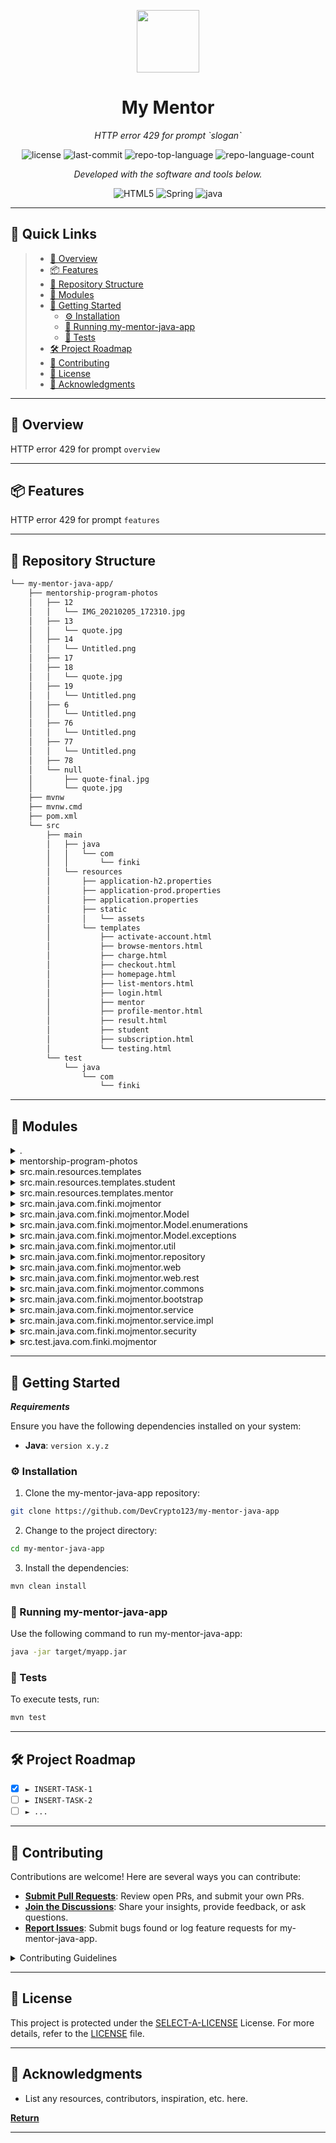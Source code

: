 <p align="center">
  <img src="https://img.icons8.com/?size=512&id=55494&format=png" width="100" />
</p>
<p align="center">
    <h1 align="center">My Mentor</h1>
</p>
<p align="center">
    <em>HTTP error 429 for prompt `slogan`</em>
</p>
<p align="center">
	<img src="https://img.shields.io/github/license/DevCrypto123/my-mentor-java-app?style=flat&color=0080ff" alt="license">
	<img src="https://img.shields.io/github/last-commit/DevCrypto123/my-mentor-java-app?style=flat&logo=git&logoColor=white&color=0080ff" alt="last-commit">
	<img src="https://img.shields.io/github/languages/top/DevCrypto123/my-mentor-java-app?style=flat&color=0080ff" alt="repo-top-language">
	<img src="https://img.shields.io/github/languages/count/DevCrypto123/my-mentor-java-app?style=flat&color=0080ff" alt="repo-language-count">
<p>
<p align="center">
		<em>Developed with the software and tools below.</em>
</p>
<p align="center">
	<img src="https://img.shields.io/badge/HTML5-E34F26.svg?style=flat&logo=HTML5&logoColor=white" alt="HTML5">
	<img src="https://img.shields.io/badge/Spring-000000.svg?style=flat&logo=Spring&logoColor=white" alt="Spring">
	<img src="https://img.shields.io/badge/java-%23ED8B00.svg?style=flat&logo=openjdk&logoColor=white" alt="java">
</p>
<hr>

## 🔗 Quick Links

> - [📍 Overview](#-overview)
> - [📦 Features](#-features)
> - [📂 Repository Structure](#-repository-structure)
> - [🧩 Modules](#-modules)
> - [🚀 Getting Started](#-getting-started)
>   - [⚙️ Installation](#️-installation)
>   - [🤖 Running my-mentor-java-app](#-running-my-mentor-java-app)
>   - [🧪 Tests](#-tests)
> - [🛠 Project Roadmap](#-project-roadmap)
> - [🤝 Contributing](#-contributing)
> - [📄 License](#-license)
> - [👏 Acknowledgments](#-acknowledgments)

---

## 📍 Overview

HTTP error 429 for prompt `overview`

---

## 📦 Features

HTTP error 429 for prompt `features`

---

## 📂 Repository Structure

```sh
└── my-mentor-java-app/
    ├── mentorship-program-photos
    │   ├── 12
    │   │   └── IMG_20210205_172310.jpg
    │   ├── 13
    │   │   └── quote.jpg
    │   ├── 14
    │   │   └── Untitled.png
    │   ├── 17
    │   ├── 18
    │   │   └── quote.jpg
    │   ├── 19
    │   │   └── Untitled.png
    │   ├── 6
    │   │   └── Untitled.png
    │   ├── 76
    │   │   └── Untitled.png
    │   ├── 77
    │   │   └── Untitled.png
    │   ├── 78
    │   └── null
    │       ├── quote-final.jpg
    │       └── quote.jpg
    ├── mvnw
    ├── mvnw.cmd
    ├── pom.xml
    └── src
        ├── main
        │   ├── java
        │   │   └── com
        │   │       └── finki
        │   └── resources
        │       ├── application-h2.properties
        │       ├── application-prod.properties
        │       ├── application.properties
        │       ├── static
        │       │   └── assets
        │       └── templates
        │           ├── activate-account.html
        │           ├── browse-mentors.html
        │           ├── charge.html
        │           ├── checkout.html
        │           ├── homepage.html
        │           ├── list-mentors.html
        │           ├── login.html
        │           ├── mentor
        │           ├── profile-mentor.html
        │           ├── result.html
        │           ├── student
        │           ├── subscription.html
        │           └── testing.html
        └── test
            └── java
                └── com
                    └── finki
```

---

## 🧩 Modules

<details closed><summary>.</summary>

| File                                                                            | Summary                              |
| ---                                                                             | ---                                  |
| [mvnw.cmd](https://github.com/DevCrypto123/my-mentor-java-app/blob/master/mvnw.cmd) | HTTP error 429 for prompt `mvnw.cmd` |
| [pom.xml](https://github.com/DevCrypto123/my-mentor-java-app/blob/master/pom.xml)   | HTTP error 429 for prompt `pom.xml`  |
| [mvnw](https://github.com/DevCrypto123/my-mentor-java-app/blob/master/mvnw)         | HTTP error 429 for prompt `mvnw`     |

</details>

<details closed><summary>mentorship-program-photos</summary>

| File                                                                                          | Summary                                                  |
| ---                                                                                           | ---                                                      |
| [78](https://github.com/DevCrypto123/my-mentor-java-app/blob/master/mentorship-program-photos/78) | HTTP error 429 for prompt `mentorship-program-photos/78` |
| [17](https://github.com/DevCrypto123/my-mentor-java-app/blob/master/mentorship-program-photos/17) | HTTP error 429 for prompt `mentorship-program-photos/17` |

</details>

<details closed><summary>src.main.resources.templates</summary>

| File                                                                                                                                   | Summary                                                                        |
| ---                                                                                                                                    | ---                                                                            |
| [login.html](https://github.com/DevCrypto123/my-mentor-java-app/blob/master/src/main/resources/templates/login.html)                       | HTTP error 429 for prompt `src/main/resources/templates/login.html`            |
| [checkout.html](https://github.com/DevCrypto123/my-mentor-java-app/blob/master/src/main/resources/templates/checkout.html)                 | HTTP error 429 for prompt `src/main/resources/templates/checkout.html`         |
| [result.html](https://github.com/DevCrypto123/my-mentor-java-app/blob/master/src/main/resources/templates/result.html)                     | HTTP error 429 for prompt `src/main/resources/templates/result.html`           |
| [profile-mentor.html](https://github.com/DevCrypto123/my-mentor-java-app/blob/master/src/main/resources/templates/profile-mentor.html)     | HTTP error 429 for prompt `src/main/resources/templates/profile-mentor.html`   |
| [list-mentors.html](https://github.com/DevCrypto123/my-mentor-java-app/blob/master/src/main/resources/templates/list-mentors.html)         | HTTP error 429 for prompt `src/main/resources/templates/list-mentors.html`     |
| [homepage.html](https://github.com/DevCrypto123/my-mentor-java-app/blob/master/src/main/resources/templates/homepage.html)                 | HTTP error 429 for prompt `src/main/resources/templates/homepage.html`         |
| [activate-account.html](https://github.com/DevCrypto123/my-mentor-java-app/blob/master/src/main/resources/templates/activate-account.html) | HTTP error 429 for prompt `src/main/resources/templates/activate-account.html` |
| [testing.html](https://github.com/DevCrypto123/my-mentor-java-app/blob/master/src/main/resources/templates/testing.html)                   | HTTP error 429 for prompt `src/main/resources/templates/testing.html`          |
| [charge.html](https://github.com/DevCrypto123/my-mentor-java-app/blob/master/src/main/resources/templates/charge.html)                     | HTTP error 429 for prompt `src/main/resources/templates/charge.html`           |
| [browse-mentors.html](https://github.com/DevCrypto123/my-mentor-java-app/blob/master/src/main/resources/templates/browse-mentors.html)     | HTTP error 429 for prompt `src/main/resources/templates/browse-mentors.html`   |
| [subscription.html](https://github.com/DevCrypto123/my-mentor-java-app/blob/master/src/main/resources/templates/subscription.html)         | HTTP error 429 for prompt `src/main/resources/templates/subscription.html`     |

</details>

<details closed><summary>src.main.resources.templates.student</summary>

| File                                                                                                                                                                               | Summary                                                                                                  |
| ---                                                                                                                                                                                | ---                                                                                                      |
| [student-my-favorite-programs.html](https://github.com/DevCrypto123/my-mentor-java-app/blob/master/src/main/resources/templates/student/student-my-favorite-programs.html)             | HTTP error 429 for prompt `src/main/resources/templates/student/student-my-favorite-programs.html`       |
| [student-mentorship-program-preview.html](https://github.com/DevCrypto123/my-mentor-java-app/blob/master/src/main/resources/templates/student/student-mentorship-program-preview.html) | HTTP error 429 for prompt `src/main/resources/templates/student/student-mentorship-program-preview.html` |
| [student-my-programs.html](https://github.com/DevCrypto123/my-mentor-java-app/blob/master/src/main/resources/templates/student/student-my-programs.html)                               | HTTP error 429 for prompt `src/main/resources/templates/student/student-my-programs.html`                |
| [browse-programs.html](https://github.com/DevCrypto123/my-mentor-java-app/blob/master/src/main/resources/templates/student/browse-programs.html)                                       | HTTP error 429 for prompt `src/main/resources/templates/student/browse-programs.html`                    |
| [student-payment.html](https://github.com/DevCrypto123/my-mentor-java-app/blob/master/src/main/resources/templates/student/student-payment.html)                                       | HTTP error 429 for prompt `src/main/resources/templates/student/student-payment.html`                    |
| [student-dashboard.html](https://github.com/DevCrypto123/my-mentor-java-app/blob/master/src/main/resources/templates/student/student-dashboard.html)                                   | HTTP error 429 for prompt `src/main/resources/templates/student/student-dashboard.html`                  |

</details>

<details closed><summary>src.main.resources.templates.mentor</summary>

| File                                                                                                                                                              | Summary                                                                                         |
| ---                                                                                                                                                               | ---                                                                                             |
| [mentor-mentorship-programs.html](https://github.com/DevCrypto123/my-mentor-java-app/blob/master/src/main/resources/templates/mentor/mentor-mentorship-programs.html) | HTTP error 429 for prompt `src/main/resources/templates/mentor/mentor-mentorship-programs.html` |
| [mentor-program-overview.html](https://github.com/DevCrypto123/my-mentor-java-app/blob/master/src/main/resources/templates/mentor/mentor-program-overview.html)       | HTTP error 429 for prompt `src/main/resources/templates/mentor/mentor-program-overview.html`    |
| [mentor-my-students.html](https://github.com/DevCrypto123/my-mentor-java-app/blob/master/src/main/resources/templates/mentor/mentor-my-students.html)                 | HTTP error 429 for prompt `src/main/resources/templates/mentor/mentor-my-students.html`         |
| [mentor-dashboard.html](https://github.com/DevCrypto123/my-mentor-java-app/blob/master/src/main/resources/templates/mentor/mentor-dashboard.html)                     | HTTP error 429 for prompt `src/main/resources/templates/mentor/mentor-dashboard.html`           |
| [mentor-add-new-program.html](https://github.com/DevCrypto123/my-mentor-java-app/blob/master/src/main/resources/templates/mentor/mentor-add-new-program.html)         | HTTP error 429 for prompt `src/main/resources/templates/mentor/mentor-add-new-program.html`     |
| [mentor-edit-program.html](https://github.com/DevCrypto123/my-mentor-java-app/blob/master/src/main/resources/templates/mentor/mentor-edit-program.html)               | HTTP error 429 for prompt `src/main/resources/templates/mentor/mentor-edit-program.html`        |

</details>

<details closed><summary>src.main.java.com.finki.mojmentor</summary>

| File                                                                                                                                                | Summary                                                                                 |
| ---                                                                                                                                                 | ---                                                                                     |
| [MojMentorApplication.java](https://github.com/DevCrypto123/my-mentor-java-app/blob/master/src/main/java/com/finki/mojmentor/MojMentorApplication.java) | HTTP error 429 for prompt `src/main/java/com/finki/mojmentor/MojMentorApplication.java` |

</details>

<details closed><summary>src.main.java.com.finki.mojmentor.Model</summary>

| File                                                                                                                                                | Summary                                                                                    |
| ---                                                                                                                                                 | ---                                                                                        |
| [Category.java](https://github.com/DevCrypto123/my-mentor-java-app/blob/master/src/main/java/com/finki/mojmentor/Model/Category.java)                   | HTTP error 429 for prompt `src/main/java/com/finki/mojmentor/Model/Category.java`          |
| [Student.java](https://github.com/DevCrypto123/my-mentor-java-app/blob/master/src/main/java/com/finki/mojmentor/Model/Student.java)                     | HTTP error 429 for prompt `src/main/java/com/finki/mojmentor/Model/Student.java`           |
| [ChargeRequest.java](https://github.com/DevCrypto123/my-mentor-java-app/blob/master/src/main/java/com/finki/mojmentor/Model/ChargeRequest.java)         | HTTP error 429 for prompt `src/main/java/com/finki/mojmentor/Model/ChargeRequest.java`     |
| [Lecture.java](https://github.com/DevCrypto123/my-mentor-java-app/blob/master/src/main/java/com/finki/mojmentor/Model/Lecture.java)                     | HTTP error 429 for prompt `src/main/java/com/finki/mojmentor/Model/Lecture.java`           |
| [MentorshipProgram.java](https://github.com/DevCrypto123/my-mentor-java-app/blob/master/src/main/java/com/finki/mojmentor/Model/MentorshipProgram.java) | HTTP error 429 for prompt `src/main/java/com/finki/mojmentor/Model/MentorshipProgram.java` |
| [Notification.java](https://github.com/DevCrypto123/my-mentor-java-app/blob/master/src/main/java/com/finki/mojmentor/Model/Notification.java)           | HTTP error 429 for prompt `src/main/java/com/finki/mojmentor/Model/Notification.java`      |
| [Purchase.java](https://github.com/DevCrypto123/my-mentor-java-app/blob/master/src/main/java/com/finki/mojmentor/Model/Purchase.java)                   | HTTP error 429 for prompt `src/main/java/com/finki/mojmentor/Model/Purchase.java`          |
| [EmailToken.java](https://github.com/DevCrypto123/my-mentor-java-app/blob/master/src/main/java/com/finki/mojmentor/Model/EmailToken.java)               | HTTP error 429 for prompt `src/main/java/com/finki/mojmentor/Model/EmailToken.java`        |
| [User.java](https://github.com/DevCrypto123/my-mentor-java-app/blob/master/src/main/java/com/finki/mojmentor/Model/User.java)                           | HTTP error 429 for prompt `src/main/java/com/finki/mojmentor/Model/User.java`              |
| [RoomConference.java](https://github.com/DevCrypto123/my-mentor-java-app/blob/master/src/main/java/com/finki/mojmentor/Model/RoomConference.java)       | HTTP error 429 for prompt `src/main/java/com/finki/mojmentor/Model/RoomConference.java`    |

</details>

<details closed><summary>src.main.java.com.finki.mojmentor.Model.enumerations</summary>

| File                                                                                                                                                                       | Summary                                                                                                      |
| ---                                                                                                                                                                        | ---                                                                                                          |
| [RoomStatus.java](https://github.com/DevCrypto123/my-mentor-java-app/blob/master/src/main/java/com/finki/mojmentor/Model/enumerations/RoomStatus.java)                         | HTTP error 429 for prompt `src/main/java/com/finki/mojmentor/Model/enumerations/RoomStatus.java`             |
| [NotificationStatus.java](https://github.com/DevCrypto123/my-mentor-java-app/blob/master/src/main/java/com/finki/mojmentor/Model/enumerations/NotificationStatus.java)         | HTTP error 429 for prompt `src/main/java/com/finki/mojmentor/Model/enumerations/NotificationStatus.java`     |
| [NotificationType.java](https://github.com/DevCrypto123/my-mentor-java-app/blob/master/src/main/java/com/finki/mojmentor/Model/enumerations/NotificationType.java)             | HTTP error 429 for prompt `src/main/java/com/finki/mojmentor/Model/enumerations/NotificationType.java`       |
| [Role.java](https://github.com/DevCrypto123/my-mentor-java-app/blob/master/src/main/java/com/finki/mojmentor/Model/enumerations/Role.java)                                     | HTTP error 429 for prompt `src/main/java/com/finki/mojmentor/Model/enumerations/Role.java`                   |
| [Currency.java](https://github.com/DevCrypto123/my-mentor-java-app/blob/master/src/main/java/com/finki/mojmentor/Model/enumerations/Currency.java)                             | HTTP error 429 for prompt `src/main/java/com/finki/mojmentor/Model/enumerations/Currency.java`               |
| [MentorshipProgramLevel.java](https://github.com/DevCrypto123/my-mentor-java-app/blob/master/src/main/java/com/finki/mojmentor/Model/enumerations/MentorshipProgramLevel.java) | HTTP error 429 for prompt `src/main/java/com/finki/mojmentor/Model/enumerations/MentorshipProgramLevel.java` |
| [LectureType.java](https://github.com/DevCrypto123/my-mentor-java-app/blob/master/src/main/java/com/finki/mojmentor/Model/enumerations/LectureType.java)                       | HTTP error 429 for prompt `src/main/java/com/finki/mojmentor/Model/enumerations/LectureType.java`            |

</details>

<details closed><summary>src.main.java.com.finki.mojmentor.Model.exceptions</summary>

| File                                                                                                                                                                                             | Summary                                                                                                                |
| ---                                                                                                                                                                                              | ---                                                                                                                    |
| [UsernameAlreadyExistsException.java](https://github.com/DevCrypto123/my-mentor-java-app/blob/master/src/main/java/com/finki/mojmentor/Model/exceptions/UsernameAlreadyExistsException.java)         | HTTP error 429 for prompt `src/main/java/com/finki/mojmentor/Model/exceptions/UsernameAlreadyExistsException.java`     |
| [RoomConferenceNotFoundException.java](https://github.com/DevCrypto123/my-mentor-java-app/blob/master/src/main/java/com/finki/mojmentor/Model/exceptions/RoomConferenceNotFoundException.java)       | HTTP error 429 for prompt `src/main/java/com/finki/mojmentor/Model/exceptions/RoomConferenceNotFoundException.java`    |
| [InvalidUsernameOrPasswordException.java](https://github.com/DevCrypto123/my-mentor-java-app/blob/master/src/main/java/com/finki/mojmentor/Model/exceptions/InvalidUsernameOrPasswordException.java) | HTTP error 429 for prompt `src/main/java/com/finki/mojmentor/Model/exceptions/InvalidUsernameOrPasswordException.java` |
| [InvalidUserCredentialsException.java](https://github.com/DevCrypto123/my-mentor-java-app/blob/master/src/main/java/com/finki/mojmentor/Model/exceptions/InvalidUserCredentialsException.java)       | HTTP error 429 for prompt `src/main/java/com/finki/mojmentor/Model/exceptions/InvalidUserCredentialsException.java`    |
| [MentorNotFoundException.java](https://github.com/DevCrypto123/my-mentor-java-app/blob/master/src/main/java/com/finki/mojmentor/Model/exceptions/MentorNotFoundException.java)                       | HTTP error 429 for prompt `src/main/java/com/finki/mojmentor/Model/exceptions/MentorNotFoundException.java`            |
| [MentorshipProgramNotFoundException.java](https://github.com/DevCrypto123/my-mentor-java-app/blob/master/src/main/java/com/finki/mojmentor/Model/exceptions/MentorshipProgramNotFoundException.java) | HTTP error 429 for prompt `src/main/java/com/finki/mojmentor/Model/exceptions/MentorshipProgramNotFoundException.java` |
| [UserIdNotFoundException.java](https://github.com/DevCrypto123/my-mentor-java-app/blob/master/src/main/java/com/finki/mojmentor/Model/exceptions/UserIdNotFoundException.java)                       | HTTP error 429 for prompt `src/main/java/com/finki/mojmentor/Model/exceptions/UserIdNotFoundException.java`            |
| [AccountIsNotEnabledException.java](https://github.com/DevCrypto123/my-mentor-java-app/blob/master/src/main/java/com/finki/mojmentor/Model/exceptions/AccountIsNotEnabledException.java)             | HTTP error 429 for prompt `src/main/java/com/finki/mojmentor/Model/exceptions/AccountIsNotEnabledException.java`       |
| [TokenNotFoundException.java](https://github.com/DevCrypto123/my-mentor-java-app/blob/master/src/main/java/com/finki/mojmentor/Model/exceptions/TokenNotFoundException.java)                         | HTTP error 429 for prompt `src/main/java/com/finki/mojmentor/Model/exceptions/TokenNotFoundException.java`             |
| [InvalidArgumentsException.java](https://github.com/DevCrypto123/my-mentor-java-app/blob/master/src/main/java/com/finki/mojmentor/Model/exceptions/InvalidArgumentsException.java)                   | HTTP error 429 for prompt `src/main/java/com/finki/mojmentor/Model/exceptions/InvalidArgumentsException.java`          |
| [PasswordsDoNotMatchException.java](https://github.com/DevCrypto123/my-mentor-java-app/blob/master/src/main/java/com/finki/mojmentor/Model/exceptions/PasswordsDoNotMatchException.java)             | HTTP error 429 for prompt `src/main/java/com/finki/mojmentor/Model/exceptions/PasswordsDoNotMatchException.java`       |

</details>

<details closed><summary>src.main.java.com.finki.mojmentor.util</summary>

| File                                                                                                                                         | Summary                                                                                |
| ---                                                                                                                                          | ---                                                                                    |
| [MvcConfig.java](https://github.com/DevCrypto123/my-mentor-java-app/blob/master/src/main/java/com/finki/mojmentor/util/MvcConfig.java)           | HTTP error 429 for prompt `src/main/java/com/finki/mojmentor/util/MvcConfig.java`      |
| [FileUploadUtil.java](https://github.com/DevCrypto123/my-mentor-java-app/blob/master/src/main/java/com/finki/mojmentor/util/FileUploadUtil.java) | HTTP error 429 for prompt `src/main/java/com/finki/mojmentor/util/FileUploadUtil.java` |

</details>

<details closed><summary>src.main.java.com.finki.mojmentor.repository</summary>

| File                                                                                                                                                                         | Summary                                                                                                   |
| ---                                                                                                                                                                          | ---                                                                                                       |
| [MentorshipProgramRepository.java](https://github.com/DevCrypto123/my-mentor-java-app/blob/master/src/main/java/com/finki/mojmentor/repository/MentorshipProgramRepository.java) | HTTP error 429 for prompt `src/main/java/com/finki/mojmentor/repository/MentorshipProgramRepository.java` |
| [RoomConferenceRepository.java](https://github.com/DevCrypto123/my-mentor-java-app/blob/master/src/main/java/com/finki/mojmentor/repository/RoomConferenceRepository.java)       | HTTP error 429 for prompt `src/main/java/com/finki/mojmentor/repository/RoomConferenceRepository.java`    |
| [PurchaseRepository.java](https://github.com/DevCrypto123/my-mentor-java-app/blob/master/src/main/java/com/finki/mojmentor/repository/PurchaseRepository.java)                   | HTTP error 429 for prompt `src/main/java/com/finki/mojmentor/repository/PurchaseRepository.java`          |
| [NotificationRepository.java](https://github.com/DevCrypto123/my-mentor-java-app/blob/master/src/main/java/com/finki/mojmentor/repository/NotificationRepository.java)           | HTTP error 429 for prompt `src/main/java/com/finki/mojmentor/repository/NotificationRepository.java`      |
| [EmailTokenRepository.java](https://github.com/DevCrypto123/my-mentor-java-app/blob/master/src/main/java/com/finki/mojmentor/repository/EmailTokenRepository.java)               | HTTP error 429 for prompt `src/main/java/com/finki/mojmentor/repository/EmailTokenRepository.java`        |
| [UserRepository.java](https://github.com/DevCrypto123/my-mentor-java-app/blob/master/src/main/java/com/finki/mojmentor/repository/UserRepository.java)                           | HTTP error 429 for prompt `src/main/java/com/finki/mojmentor/repository/UserRepository.java`              |
| [CategoryRepository.java](https://github.com/DevCrypto123/my-mentor-java-app/blob/master/src/main/java/com/finki/mojmentor/repository/CategoryRepository.java)                   | HTTP error 429 for prompt `src/main/java/com/finki/mojmentor/repository/CategoryRepository.java`          |
| [MentorRepository.java](https://github.com/DevCrypto123/my-mentor-java-app/blob/master/src/main/java/com/finki/mojmentor/repository/MentorRepository.java)                       | HTTP error 429 for prompt `src/main/java/com/finki/mojmentor/repository/MentorRepository.java`            |

</details>

<details closed><summary>src.main.java.com.finki.mojmentor.web</summary>

| File                                                                                                                                                                    | Summary                                                                                             |
| ---                                                                                                                                                                     | ---                                                                                                 |
| [TestingController.java](https://github.com/DevCrypto123/my-mentor-java-app/blob/master/src/main/java/com/finki/mojmentor/web/TestingController.java)                       | HTTP error 429 for prompt `src/main/java/com/finki/mojmentor/web/TestingController.java`            |
| [LoginController.java](https://github.com/DevCrypto123/my-mentor-java-app/blob/master/src/main/java/com/finki/mojmentor/web/LoginController.java)                           | HTTP error 429 for prompt `src/main/java/com/finki/mojmentor/web/LoginController.java`              |
| [ReportsController.java](https://github.com/DevCrypto123/my-mentor-java-app/blob/master/src/main/java/com/finki/mojmentor/web/ReportsController.java)                       | HTTP error 429 for prompt `src/main/java/com/finki/mojmentor/web/ReportsController.java`            |
| [PaymentController.java](https://github.com/DevCrypto123/my-mentor-java-app/blob/master/src/main/java/com/finki/mojmentor/web/PaymentController.java)                       | HTTP error 429 for prompt `src/main/java/com/finki/mojmentor/web/PaymentController.java`            |
| [MentorshipProgramsController.java](https://github.com/DevCrypto123/my-mentor-java-app/blob/master/src/main/java/com/finki/mojmentor/web/MentorshipProgramsController.java) | HTTP error 429 for prompt `src/main/java/com/finki/mojmentor/web/MentorshipProgramsController.java` |
| [ChargeController.java](https://github.com/DevCrypto123/my-mentor-java-app/blob/master/src/main/java/com/finki/mojmentor/web/ChargeController.java)                         | HTTP error 429 for prompt `src/main/java/com/finki/mojmentor/web/ChargeController.java`             |
| [MentorController.java](https://github.com/DevCrypto123/my-mentor-java-app/blob/master/src/main/java/com/finki/mojmentor/web/MentorController.java)                         | HTTP error 429 for prompt `src/main/java/com/finki/mojmentor/web/MentorController.java`             |
| [StudentController.java](https://github.com/DevCrypto123/my-mentor-java-app/blob/master/src/main/java/com/finki/mojmentor/web/StudentController.java)                       | HTTP error 429 for prompt `src/main/java/com/finki/mojmentor/web/StudentController.java`            |
| [ActivationController.java](https://github.com/DevCrypto123/my-mentor-java-app/blob/master/src/main/java/com/finki/mojmentor/web/ActivationController.java)                 | HTTP error 429 for prompt `src/main/java/com/finki/mojmentor/web/ActivationController.java`         |
| [MentorshipController.java](https://github.com/DevCrypto123/my-mentor-java-app/blob/master/src/main/java/com/finki/mojmentor/web/MentorshipController.java)                 | HTTP error 429 for prompt `src/main/java/com/finki/mojmentor/web/MentorshipController.java`         |
| [MarketController.java](https://github.com/DevCrypto123/my-mentor-java-app/blob/master/src/main/java/com/finki/mojmentor/web/MarketController.java)                         | HTTP error 429 for prompt `src/main/java/com/finki/mojmentor/web/MarketController.java`             |
| [CheckoutController.java](https://github.com/DevCrypto123/my-mentor-java-app/blob/master/src/main/java/com/finki/mojmentor/web/CheckoutController.java)                     | HTTP error 429 for prompt `src/main/java/com/finki/mojmentor/web/CheckoutController.java`           |

</details>

<details closed><summary>src.main.java.com.finki.mojmentor.web.rest</summary>

| File                                                                                                                                                         | Summary                                                                                          |
| ---                                                                                                                                                          | ---                                                                                              |
| [MentorRestController.java](https://github.com/DevCrypto123/my-mentor-java-app/blob/master/src/main/java/com/finki/mojmentor/web/rest/MentorRestController.java) | HTTP error 429 for prompt `src/main/java/com/finki/mojmentor/web/rest/MentorRestController.java` |

</details>

<details closed><summary>src.main.java.com.finki.mojmentor.commons</summary>

| File                                                                                                                                | Summary                                                                             |
| ---                                                                                                                                 | ---                                                                                 |
| [Response.java](https://github.com/DevCrypto123/my-mentor-java-app/blob/master/src/main/java/com/finki/mojmentor/commons/Response.java) | HTTP error 429 for prompt `src/main/java/com/finki/mojmentor/commons/Response.java` |

</details>

<details closed><summary>src.main.java.com.finki.mojmentor.bootstrap</summary>

| File                                                                                                                                      | Summary                                                                                 |
| ---                                                                                                                                       | ---                                                                                     |
| [DataHolder.java](https://github.com/DevCrypto123/my-mentor-java-app/blob/master/src/main/java/com/finki/mojmentor/bootstrap/DataHolder.java) | HTTP error 429 for prompt `src/main/java/com/finki/mojmentor/bootstrap/DataHolder.java` |

</details>

<details closed><summary>src.main.java.com.finki.mojmentor.service</summary>

| File                                                                                                                                                                | Summary                                                                                             |
| ---                                                                                                                                                                 | ---                                                                                                 |
| [EmailService.java](https://github.com/DevCrypto123/my-mentor-java-app/blob/master/src/main/java/com/finki/mojmentor/service/EmailService.java)                         | HTTP error 429 for prompt `src/main/java/com/finki/mojmentor/service/EmailService.java`             |
| [AuthService.java](https://github.com/DevCrypto123/my-mentor-java-app/blob/master/src/main/java/com/finki/mojmentor/service/AuthService.java)                           | HTTP error 429 for prompt `src/main/java/com/finki/mojmentor/service/AuthService.java`              |
| [PurchaseService.java](https://github.com/DevCrypto123/my-mentor-java-app/blob/master/src/main/java/com/finki/mojmentor/service/PurchaseService.java)                   | HTTP error 429 for prompt `src/main/java/com/finki/mojmentor/service/PurchaseService.java`          |
| [StripeService.java](https://github.com/DevCrypto123/my-mentor-java-app/blob/master/src/main/java/com/finki/mojmentor/service/StripeService.java)                       | HTTP error 429 for prompt `src/main/java/com/finki/mojmentor/service/StripeService.java`            |
| [CategoryService.java](https://github.com/DevCrypto123/my-mentor-java-app/blob/master/src/main/java/com/finki/mojmentor/service/CategoryService.java)                   | HTTP error 429 for prompt `src/main/java/com/finki/mojmentor/service/CategoryService.java`          |
| [UserService.java](https://github.com/DevCrypto123/my-mentor-java-app/blob/master/src/main/java/com/finki/mojmentor/service/UserService.java)                           | HTTP error 429 for prompt `src/main/java/com/finki/mojmentor/service/UserService.java`              |
| [NotificationService.java](https://github.com/DevCrypto123/my-mentor-java-app/blob/master/src/main/java/com/finki/mojmentor/service/NotificationService.java)           | HTTP error 429 for prompt `src/main/java/com/finki/mojmentor/service/NotificationService.java`      |
| [MentorshipProgramService.java](https://github.com/DevCrypto123/my-mentor-java-app/blob/master/src/main/java/com/finki/mojmentor/service/MentorshipProgramService.java) | HTTP error 429 for prompt `src/main/java/com/finki/mojmentor/service/MentorshipProgramService.java` |
| [RoomConferenceService.java](https://github.com/DevCrypto123/my-mentor-java-app/blob/master/src/main/java/com/finki/mojmentor/service/RoomConferenceService.java)       | HTTP error 429 for prompt `src/main/java/com/finki/mojmentor/service/RoomConferenceService.java`    |
| [MentorService.java](https://github.com/DevCrypto123/my-mentor-java-app/blob/master/src/main/java/com/finki/mojmentor/service/MentorService.java)                       | HTTP error 429 for prompt `src/main/java/com/finki/mojmentor/service/MentorService.java`            |
| [EmailTokenService.java](https://github.com/DevCrypto123/my-mentor-java-app/blob/master/src/main/java/com/finki/mojmentor/service/EmailTokenService.java)               | HTTP error 429 for prompt `src/main/java/com/finki/mojmentor/service/EmailTokenService.java`        |

</details>

<details closed><summary>src.main.java.com.finki.mojmentor.service.impl</summary>

| File                                                                                                                                                                             | Summary                                                                                                      |
| ---                                                                                                                                                                              | ---                                                                                                          |
| [CategoryServiceImpl.java](https://github.com/DevCrypto123/my-mentor-java-app/blob/master/src/main/java/com/finki/mojmentor/service/impl/CategoryServiceImpl.java)                   | HTTP error 429 for prompt `src/main/java/com/finki/mojmentor/service/impl/CategoryServiceImpl.java`          |
| [EmailServiceImpl.java](https://github.com/DevCrypto123/my-mentor-java-app/blob/master/src/main/java/com/finki/mojmentor/service/impl/EmailServiceImpl.java)                         | HTTP error 429 for prompt `src/main/java/com/finki/mojmentor/service/impl/EmailServiceImpl.java`             |
| [AuthServiceImpl.java](https://github.com/DevCrypto123/my-mentor-java-app/blob/master/src/main/java/com/finki/mojmentor/service/impl/AuthServiceImpl.java)                           | HTTP error 429 for prompt `src/main/java/com/finki/mojmentor/service/impl/AuthServiceImpl.java`              |
| [NotificationServiceImpl.java](https://github.com/DevCrypto123/my-mentor-java-app/blob/master/src/main/java/com/finki/mojmentor/service/impl/NotificationServiceImpl.java)           | HTTP error 429 for prompt `src/main/java/com/finki/mojmentor/service/impl/NotificationServiceImpl.java`      |
| [RoomConferenceServiceImpl.java](https://github.com/DevCrypto123/my-mentor-java-app/blob/master/src/main/java/com/finki/mojmentor/service/impl/RoomConferenceServiceImpl.java)       | HTTP error 429 for prompt `src/main/java/com/finki/mojmentor/service/impl/RoomConferenceServiceImpl.java`    |
| [EmailTokenServiceImpl.java](https://github.com/DevCrypto123/my-mentor-java-app/blob/master/src/main/java/com/finki/mojmentor/service/impl/EmailTokenServiceImpl.java)               | HTTP error 429 for prompt `src/main/java/com/finki/mojmentor/service/impl/EmailTokenServiceImpl.java`        |
| [MentorshipProgramServiceImpl.java](https://github.com/DevCrypto123/my-mentor-java-app/blob/master/src/main/java/com/finki/mojmentor/service/impl/MentorshipProgramServiceImpl.java) | HTTP error 429 for prompt `src/main/java/com/finki/mojmentor/service/impl/MentorshipProgramServiceImpl.java` |
| [PurchaseServiceImpl.java](https://github.com/DevCrypto123/my-mentor-java-app/blob/master/src/main/java/com/finki/mojmentor/service/impl/PurchaseServiceImpl.java)                   | HTTP error 429 for prompt `src/main/java/com/finki/mojmentor/service/impl/PurchaseServiceImpl.java`          |
| [UserServiceImpl.java](https://github.com/DevCrypto123/my-mentor-java-app/blob/master/src/main/java/com/finki/mojmentor/service/impl/UserServiceImpl.java)                           | HTTP error 429 for prompt `src/main/java/com/finki/mojmentor/service/impl/UserServiceImpl.java`              |
| [MentorServiceImpl.java](https://github.com/DevCrypto123/my-mentor-java-app/blob/master/src/main/java/com/finki/mojmentor/service/impl/MentorServiceImpl.java)                       | HTTP error 429 for prompt `src/main/java/com/finki/mojmentor/service/impl/MentorServiceImpl.java`            |

</details>

<details closed><summary>src.main.java.com.finki.mojmentor.security</summary>

| File                                                                                                                                                                                                         | Summary                                                                                                                  |
| ---                                                                                                                                                                                                          | ---                                                                                                                      |
| [CustomUsernamePasswordAuthenticationProvider.java](https://github.com/DevCrypto123/my-mentor-java-app/blob/master/src/main/java/com/finki/mojmentor/security/CustomUsernamePasswordAuthenticationProvider.java) | HTTP error 429 for prompt `src/main/java/com/finki/mojmentor/security/CustomUsernamePasswordAuthenticationProvider.java` |
| [WebConfig.java](https://github.com/DevCrypto123/my-mentor-java-app/blob/master/src/main/java/com/finki/mojmentor/security/WebConfig.java)                                                                       | HTTP error 429 for prompt `src/main/java/com/finki/mojmentor/security/WebConfig.java`                                    |
| [CustomSuccessHandler.java](https://github.com/DevCrypto123/my-mentor-java-app/blob/master/src/main/java/com/finki/mojmentor/security/CustomSuccessHandler.java)                                                 | HTTP error 429 for prompt `src/main/java/com/finki/mojmentor/security/CustomSuccessHandler.java`                         |

</details>

<details closed><summary>src.test.java.com.finki.mojmentor</summary>

| File                                                                                                                                                          | Summary                                                                                      |
| ---                                                                                                                                                           | ---                                                                                          |
| [MojMentorApplicationTests.java](https://github.com/DevCrypto123/my-mentor-java-app/blob/master/src/test/java/com/finki/mojmentor/MojMentorApplicationTests.java) | HTTP error 429 for prompt `src/test/java/com/finki/mojmentor/MojMentorApplicationTests.java` |

</details>

---

## 🚀 Getting Started

***Requirements***

Ensure you have the following dependencies installed on your system:

* **Java**: `version x.y.z`

### ⚙️ Installation

1. Clone the my-mentor-java-app repository:

```sh
git clone https://github.com/DevCrypto123/my-mentor-java-app
```

2. Change to the project directory:

```sh
cd my-mentor-java-app
```

3. Install the dependencies:

```sh
mvn clean install
```

### 🤖 Running my-mentor-java-app

Use the following command to run my-mentor-java-app:

```sh
java -jar target/myapp.jar
```

### 🧪 Tests

To execute tests, run:

```sh
mvn test
```

---

## 🛠 Project Roadmap

- [X] `► INSERT-TASK-1`
- [ ] `► INSERT-TASK-2`
- [ ] `► ...`

---

## 🤝 Contributing

Contributions are welcome! Here are several ways you can contribute:

- **[Submit Pull Requests](https://github.com/DevCrypto123/my-mentor-java-app/blob/main/CONTRIBUTING.md)**: Review open PRs, and submit your own PRs.
- **[Join the Discussions](https://github.com/DevCrypto123/my-mentor-java-app/discussions)**: Share your insights, provide feedback, or ask questions.
- **[Report Issues](https://github.com/DevCrypto123/my-mentor-java-app/issues)**: Submit bugs found or log feature requests for my-mentor-java-app.

<details closed>
    <summary>Contributing Guidelines</summary>

1. **Fork the Repository**: Start by forking the project repository to your GitHub account.
2. **Clone Locally**: Clone the forked repository to your local machine using a Git client.
   ```sh
   git clone https://github.com/DevCrypto123/my-mentor-java-app
   ```
3. **Create a New Branch**: Always work on a new branch, giving it a descriptive name.
   ```sh
   git checkout -b new-feature-x
   ```
4. **Make Your Changes**: Develop and test your changes locally.
5. **Commit Your Changes**: Commit with a clear message describing your updates.
   ```sh
   git commit -m 'Implemented new feature x.'
   ```
6. **Push to GitHub**: Push the changes to your forked repository.
   ```sh
   git push origin new-feature-x
   ```
7. **Submit a Pull Request**: Create a PR against the original project repository. Clearly describe the changes and their motivations.

Once your PR is reviewed and approved, it will be merged into the main branch.

</details>

---

## 📄 License

This project is protected under the [SELECT-A-LICENSE](https://choosealicense.com/licenses) License. For more details, refer to the [LICENSE](https://choosealicense.com/licenses/) file.

---

## 👏 Acknowledgments

- List any resources, contributors, inspiration, etc. here.

[**Return**](#-quick-links)

---
